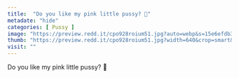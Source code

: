 ```yaml
---
title:  "Do you like my pink little pussy? 🌸"
metadate: "hide"
categories: [ Pussy ]
image: "https://preview.redd.it/cpo928roium51.jpg?auto=webp&s=15e6efdb3f3a1c43555ee07db2acb5c19c2f19a4"
thumb: "https://preview.redd.it/cpo928roium51.jpg?width=640&crop=smart&auto=webp&s=2207e95085ab4dca57a5eea6d4e19918bee38e0d"
visit: ""
---
```

Do you like my pink little pussy? 🌸
